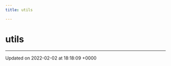 ```yaml
---
title: utils

---
```


# utils








-------------------------------

Updated on 2022-02-02 at 18:18:09 +0000